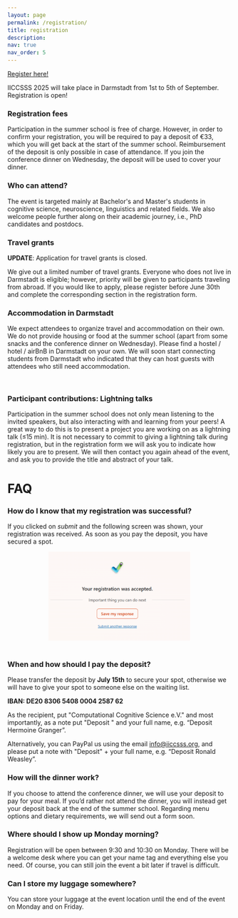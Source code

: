 ```yaml
---
layout: page
permalink: /registration/
title: registration
description:
nav: true
nav_order: 5
---
```


<style>
	.map-container {
		position: relative;
		padding-bottom: 56.25%;
		height: 0;
		overflow: hidden;
	}

	.map-container iframe {
		position: absolute;
		top: 0;
		left: 0;
		width: 100%;
		height: 100%;
	}
</style>

<a class="btn btn-primary btn" href="https://forms.office.com/e/XWMc4McidD">Register here!</a>

IICCSSS 2025 will take place in Darmstadt from 1st to 5th of September. Registration is open!

### Registration fees

Participation in the summer school is free of charge. However, in order to confirm your registration, you will be required to pay a deposit of €33, which you will get back at the start of the summer school. Reimbursement of the deposit is only possible in case of attendance. If you join the conference dinner on Wednesday, the deposit will be used to cover your dinner.


### Who can attend?

The event is targeted mainly at Bachelor's and Master's students in cognitive science, neuroscience, linguistics and related fields. We also welcome people further along on their academic journey, i.e., PhD candidates and postdocs.


### Travel grants

**UPDATE**: Application for travel grants is closed.

We give out a limited number of travel grants. Everyone who does not live in Darmstadt is eligible; however, priority will be given to participants traveling from abroad. If you would like to apply, please register before June 30th and complete the corresponding section in the registration form. 
<!-- We are still working on the details of the travel grant and will inform you once the exact conditions are finalized. We will almost certainly **not** be able to cover flights. In earlier iterations, we were able to offer 10 travel grants of €100 each and hope that it will be similar this year. If your attendance is contingent on receiving such a travel grant, and you’re unsure what to do, just sign up for now and let us know via mail. -->


### Accommodation in Darmstadt

We expect attendees to organize travel and accommodation on their own. We do not provide housing or food at the summer school (apart from some snacks and the conference dinner on Wednesday). Please find a hostel / hotel / airBnB in Darmstadt on your own. We will soon start connecting students from Darmstadt who indicated that they can host guests with attendees who still need accommodation.

<!--We have reserved 28 spots for the summer school participants in the hostel [Jugendherberge Osnabrück](https://www.jugendherberge.de/jugendherbergen/osnabrueck/). These are spots in shared bedrooms ranging from 2 to 6 beds that cost €42.70/night (this price includes breakfast).-->

<!--<div class="row">
    <div class="col-lg-7 col-sm-7 m-auto">
        <div class="map-container">
        <iframe src="https://www.google.com/maps/embed?pb=!1m18!1m12!1m3!1d2442.4944404556327!2d8.06102297730017!3d52.25256587199224!2m3!1f0!2f0!3f0!3m2!1i1024!2i768!4f13.1!3m3!1m2!1s0x47b9ef8174b9583d%3A0x2e39d9c1e6e593d9!2sDJH%20Jugendherberge%20Osnabr%C3%BCck!5e0!3m2!1sen!2sde!4v1713014364718!5m2!1sen!2sde" width="600" height="450" style="border:0;" allowfullscreen="" loading="lazy" referrerpolicy="no-referrer-when-downgrade"></iframe>
                </div>
    </div>
</div>-->
<br>


### Participant contributions: Lightning talks

Participation in the summer school does not only mean listening to the invited speakers, but also interacting with and learning from your peers! A great way to do this is to present a project you are working on as a lightning talk (≤15 min). It is not necessary to commit to giving a lightning talk during registration, but in the registration form we will ask you to indicate how likely you are to present. We will then contact you again ahead of the event, and ask you to provide the title and abstract of your talk.


# FAQ


### How do I know that my registration was successful?
If you clicked on *submit* and the following screen was shown, your registration was received. As soon as you pay the deposit, you have secured a spot. 

<div style="text-align: center;">
	<img src="../assets/img/confirmation_screenshot.png" alt="" height="200">
</div>
<br>

### When and how should I pay the deposit?
Please transfer the deposit by **July 15th** to secure your spot, otherwise we will have to give your spot to someone else on the waiting list.

**IBAN: DE20 8306 5408 0004 2587 62**

As the recipient, put "Computational Cognitive Science e.V." and most importantly, as a note put "Deposit " and your full name, e.g. “Deposit Hermoine Granger”.

Alternatively, you can PayPal us using the email info@iiccsss.org, and please put a note with "Deposit" + your full name, e.g. “Deposit Ronald Weasley”. 


### How will the dinner work?
If you choose to attend the conference dinner, we will use your deposit to pay for your meal. If you’d rather not attend the dinner, you will instead get your deposit back at the end of the summer school. Regarding menu options and dietary requirements, we will send out a form soon.


### Where should I show up Monday morning?
Registration will be open between 9:30 and 10:30 on Monday. There will be a welcome desk where you can get your name tag and everything else you need. Of course, you can still join the event a bit later if travel is difficult.


### Can I store my luggage somewhere?
You can store your luggage at the event location until the end of the event on Monday and on Friday.
